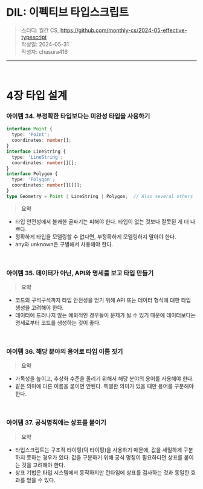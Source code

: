 # DIL: 이펙티브 타입스크립트

> 스터디: 월간 CS, https://github.com/monthly-cs/2024-05-effective-typescript  
> 작성일: 2024-05-31  
> 작성자: chasura416

---
<br />

# 4장 타입 설계

### 아이템 34. 부정확한 타입보다는 미완성 타입을 사용하기

```TypeScript
interface Point {
  type: 'Point';
  coordinates: number[];
}
interface LineString {
  type: 'LineString';
  coordinates: number[][];
}
interface Polygon {
  type: 'Polygon';
  coordinates: number[][][];
}
type Geometry = Point | LineString | Polygon;  // Also several others
```


> **요약**

- 타입 안전성에서 불쾌한 골짜기는 피해야 한다. 타입이 없는 것보다 잘못된 게 더 나쁘다.
- 정확하게 타입을 모델링할 수 없다면, 부정확하게 모델링하지 말아야 한다.
- any와 unknown은 구별해서 사용해야 한다.


<br />

### 아이템 35. 데이터가 아닌, API와 명세를 보고 타입 만들기

> **요약**

- 코드의 구석구석까지 타입 안전성을 얻기 위해 API 또는 데이터 형식에 대한 타입 생성을 고려해야 한다.
- 데이터에 드러나지 않는 예외적인 경우들이 문제가 될 수 있기 때문에 데이터보다는 명세로부터 코드를 생성하는 것이 좋다.


<br />

### 아이템 36. 해당 분야의 용어로 타입 이름 짓기

> **요약**

- 가독성을 높이고, 추상화 수준을 올리기 위해서 해당 분야의 용어를 사용해야 한다.
- 같은 의미에 다른 이름을 붙이면 안된다. 특별한 의미가 있을 때만 용어를 구분해야 한다.

<br />

### 아이템 37. 공식명칙에는 상표를 붙이기

> **요약**
- 타입스크립트는 구조적 타이핑(덕 타이핑)을 사용하기 때문에, 값을 세밀하게 구분하지 못하는 경우가 있다. 값을 구분하기 위해 공식 명칭이 필요하다면 상표를 붙이는 것을 고려해야 한다.
- 상표 기법은 타입 시스템에서 동작하지만 런타임에 상표를 검사하는 것과 동일한 효과를 얻을 수 있다.
